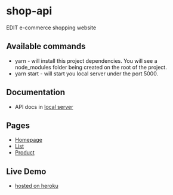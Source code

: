 # shop-api
EDIT e-commerce shopping website


## Available commands
* yarn - will install this project dependencies. You will see a node_modules folder being created on the root of the project.
* yarn start - will start you local server under the port 5000. 

## Documentation
* API docs in [local server](https://edit-shop-api.herokuapp.com//docs)

## Pages
* [Homepage](https://edit-shop-api.herokuapp.com/)
* [List](https://edit-shop-api.herokuapp.com//productlist.html)
* [Product](https://edit-shop-api.herokuapp.com//product.html)

## Live Demo
* [hosted on heroku](https://edit-shop-api.herokuapp.com/)